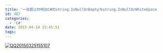 ```yaml
---
title: '一张图让你明白C#的string.IsNullOrEmpty与string.IsNullOrWhiteSpace'
id: 487
categories:
  - 'C#'
date: 2015-04-14 15:45:51
tags:
---
```


[![QQ20150325155107](http://www.smallerpig.com/wp-content/uploads/2015/04/QQ20150325155107.png)](http://www.smallerpig.com/wp-content/uploads/2015/04/QQ20150325155107.png)